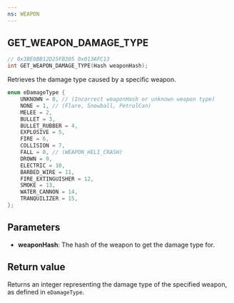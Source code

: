 ```yaml
---
ns: WEAPON
---
```

## GET_WEAPON_DAMAGE_TYPE

```c
// 0x3BE0BB12D25FB305 0x013AFC13
int GET_WEAPON_DAMAGE_TYPE(Hash weaponHash);
```

Retrieves the damage type caused by a specific weapon.

```c
enum eDamageType {
    UNKNOWN = 0, // (Incorrect weaponHash or unknown weapon type)
    NONE = 1, // (Flare, Snowball, PetrolCan)
    MELEE = 2,
    BULLET = 3,
    BULLET_RUBBER = 4,
    EXPLOSIVE = 5,
    FIRE = 6,
    COLLISION = 7,
    FALL = 8, // (WEAPON_HELI_CRASH)
    DROWN = 9,
    ELECTRIC = 10,
    BARBED_WIRE = 11,
    FIRE_EXTINGUISHER = 12,
    SMOKE = 13,
    WATER_CANNON = 14,
    TRANQUILIZER = 15,
};

```

## Parameters
* **weaponHash**: The hash of the weapon to get the damage type for.

## Return value
Returns an integer representing the damage type of the specified weapon, as defined in `eDamageType`.